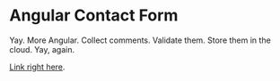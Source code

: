 # Angular Contact Form

Yay. More Angular. Collect comments. Validate them. Store them in the cloud. Yay, again.

[Link right here](http://tiy-ikennaugwuh-ng-commenter.surge.sh).
